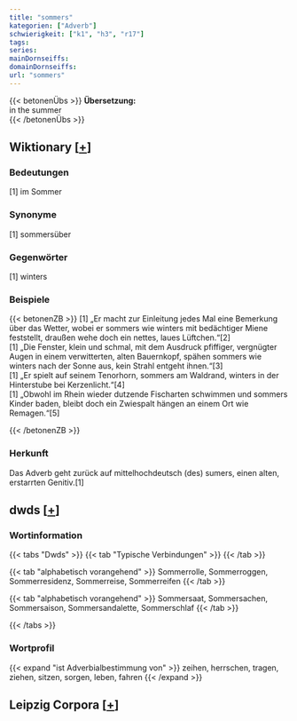 ```yaml
---
title: "sommers"
kategorien: ["Adverb"]
schwierigkeit: ["k1", "h3", "r17"]
tags:
series:
mainDornseiffs:
domainDornseiffs:
url: "sommers"
---
```


{{< betonenÜbs >}}
**Übersetzung:**  
in the summer  
{{< /betonenÜbs >}}

## Wiktionary [[+](https://de.wiktionary.org/wiki/sommers)]

### Bedeutungen
[1] im Sommer  

### Synonyme
[1] sommersüber  

### Gegenwörter
[1] winters  

### Beispiele
{{< betonenZB >}}
[1] „Er macht zur Einleitung jedes Mal eine Bemerkung über das Wetter, wobei er sommers wie winters mit bedächtiger Miene feststellt, draußen wehe doch ein nettes, laues Lüftchen.“[2]  
[1] „Die Fenster, klein und schmal, mit dem Ausdruck pfiffiger, vergnügter Augen in einem verwitterten, alten Bauernkopf, spähen sommers wie winters nach der Sonne aus, kein Strahl entgeht ihnen.“[3]  
[1] „Er spielt auf seinem Tenorhorn, sommers am Waldrand, winters in der Hinterstube bei Kerzenlicht.“[4]  
[1] „Obwohl im Rhein wieder dutzende Fischarten schwimmen und sommers Kinder baden, bleibt doch ein Zwiespalt hängen an einem Ort wie Remagen.“[5]  

{{< /betonenZB >}}
### Herkunft
Das Adverb geht zurück auf mittelhochdeutsch (des) sumers, einen alten, erstarrten Genitiv.[1]  



## dwds [[+](https://www.dwds.de/wb/sommers)]

### Wortinformation
{{< tabs "Dwds" >}}
{{< tab "Typische Verbindungen" >}}
{{< /tab >}}

{{< tab "alphabetisch vorangehend" >}}
Sommerrolle, Sommerroggen, Sommerresidenz, Sommerreise, Sommerreifen
{{< /tab >}}

{{< tab "alphabetisch vorangehend" >}}
Sommersaat, Sommersachen, Sommersaison, Sommersandalette, Sommerschlaf
{{< /tab >}}

{{< /tabs >}}

### Wortprofil
{{< expand "ist Adverbialbestimmung von" >}} zeihen, herrschen, tragen, ziehen, sitzen, sorgen, leben, fahren {{< /expand >}}

## Leipzig Corpora [[+](https://corpora.uni-leipzig.de/en/res?word=sommers&corpusId=deu_newscrawl-public_2018)]

